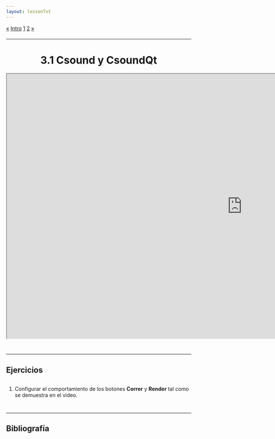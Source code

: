```yaml
---
layout: lessonTxt
---
```


<div class="paginationDiv">
<div class="pagination">
  <a onclick="loadOnClick('{{site.baseurl}}/lessons/sintesis_granular/chapter1/3.1.1/a/', '3.1.1-a.html','', false)" href="javascript:void(0);">&laquo;</a>
  <a onclick="loadOnClick('{{site.baseurl}}/lessons/sintesis_granular/', 'Introduccion.html','Introduccion.csd', false)" href="javascript:void(0);">Intro</a>
  <a onclick="loadOnClick('{{site.baseurl}}/lessons/sintesis_granular/chapter1/3.1.1/a/', '3.1.1-a.html','', false)" href="javascript:void(0);">1</a>
  <a class="active" href="#">2</a>
  <a href="#">&raquo;</a>
</div>
</div>
<script>
    window.audioCtx = new (window.AudioContext || window.webkitAudioContext)();
    var f = $('#editor-container').outerWidth(true) / $('#editor-container').parent().outerWidth(true) * 100;
    $('#lesson').css("width", (99 - f) + '%');
    $('#editor-container').css("width",0 + '%');
    $('#dragbar').css("left",0 + '%');
</script>
<br style="display: block; content: ''; margin-top: 20px;">
<hr>
<br style="display: block; content: ''; margin-top: 40px;">

# <center>3.1 Csound y CsoundQt</center>
<div class="video-container1">
<center><iframe src="https://docs.google.com/file/d/1S-ZOjZWz-b0dLyu_3M0bE3NovqylVOvN/preview" width="1280" height="720" allowfullscreen="true"></iframe></center>
</div>
<br style="display: block; content: ''; margin-top: 40px;">
<hr>
<br style="display: block; content: ''; margin-top: 20px;">

## Ejercicios

<br style="display: block; content: ''; margin-top: 30px;">

1. Configurar el comportamiento de los botones <b>Correr</b> y <b>Render</b> tal como se demuestra en el video.

<br style="display: block; content: ''; margin-top: 40px;">
<hr>
<br style="display: block; content: ''; margin-top: 20px;">

## Bibliografía

<br style="display: block; content: ''; margin-top: 20px;">


<br>

